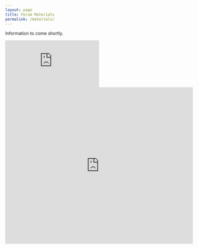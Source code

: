 ```yaml
---
layout: page
title: Forum Materials
permalink: /materials/
---
```


Information to come shortly.

<embed src="https://github.com/data-curation/data-curation.github.io/blob/master/materials/CDCF%20-%20Overview%20Slides.pdf" type="application/pdf" />

<embed src="https://github.com/data-curation/data-curation.github.io/blob/master/materials/CDCF%20-%20Overview%20Slides.pdf" width="600px" height="500px" />


